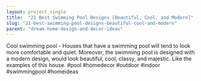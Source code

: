 ```yaml
---
layout: project_single
title:  "21 Best Swimming Pool Designs [Beautiful, Cool, and Modern]"
slug: "21-best-swimming-pool-designs-beautiful-cool-and-modern"
parent: "dream-home-design-and-decor-ideas"
---
```

Cool swimming pool - Houses that have a swimming pool will tend to look more comfortable and quiet. Moreover, the swimming pool is designed with a modern design, would look beautiful, cool, classy, and majestic. Like the examples of this house. #pool #homedecor #outdoor #indoor #swimmingpool #homeideas